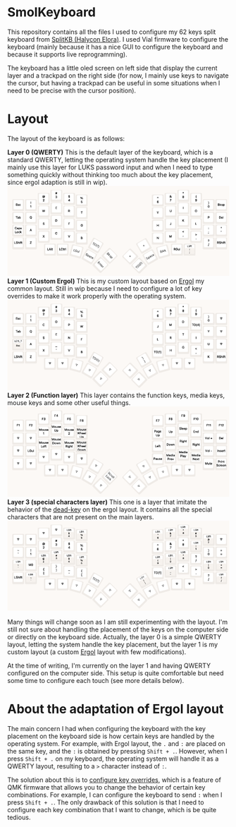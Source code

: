 # SmolKeyboard

This repository contains all the files I used to configure my 62 keys split keyboard from [SplitKB (Halycon Elora)](https://splitkb.com/collections/keyboard-kits/products/halcyon-elora). I used Vial firmware to configure the keyboard (mainly because it has a nice GUI to configure the keyboard and because it supports live reprogramming).

The keyboard has a little oled screen on left side that display the current layer and a trackpad on the right side (for now, I mainly use keys to navigate the cursor, but having a trackpad can be useful in some situations when I need to be precise with the cursor position).

# Layout

The layout of the keyboard is as follows:

**Layer 0 (QWERTY)**
This is the default layer of the keyboard, which is a standard QWERTY, letting the operating system handle the key placement (I mainly use this layer for LUKS password input and when I need to type something quickly without thinking too much about the key placement, since ergol adaption is still in wip).
![](img/0.png)
**Layer 1 (Custom Ergol)**
This is my custom layout based on [Ergol](https://ergol.org/) my common layout. Still in wip because I need to configure a lot of key overrides to make it work properly with the operating system.
![](img/1.png)
**Layer 2 (Function layer)**
This layer contains the function keys, media keys, mouse keys and some other useful things.
![](img/2.png)
**Layer 3 (special characters layer)**
This one is a layer that imitate the behavior of the [dead-key](https://en.wikipedia.org/wiki/Dead_key) on the ergol layout. It contains all the special characters that are not present on the main layers.
![](img/3.png)

Many things will change soon as I am still experimenting with the layout. I'm still not sure about handling the placement of the keys on the computer side or directly on the keyboard side. Actually, the layer 0 is a simple QWERTY layout, letting the system handle the key placement, but the layer 1 is my custom layout (a custom [Ergol](https://ergol.org/) layout with few modifications).

At the time of writing, I'm currently on the layer 1 and having QWERTY configured on the computer side. This setup is quite comfortable but need some time to configure each touch (see more details below). 

# About the adaptation of Ergol layout

The main concern I had when configuring the keyboard with the key placement on the keyboard side is how certain keys are handled by the operating system. For example, with Ergol layout, the `.` and `:` are placed on the same key, and the `:` is obtained by pressing `Shift + .`. However, when I press `Shift + .` on my keyboard, the operating system will handle it as a QWERTY layout, resulting to a `>` character instead of `:`.

The solution about this is to [configure key overrides](https://docs.qmk.fm/features/key_overrides), which is a feature of QMK firmware that allows you to change the behavior of certain key combinations. For example, I can configure the keyboard to send `:` when I press `Shift + .`. The only drawback of this solution is that I need to configure each key combination that I want to change, which is be quite tedious.

